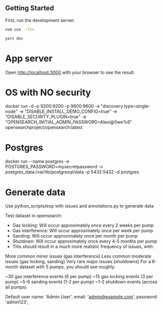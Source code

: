 ## Getting Started

First, run the development server:

```bash
nvm use --lts

yarn dev

```
# App server
Open [http://localhost:3000](http://localhost:3000) with your browser to see the result.

# OS with NO security
docker run -d -p 9200:9200 -p 9600:9600 -e "discovery.type=single-node" -e "DISABLE_INSTALL_DEMO_CONFIG=true" -e "DISABLE_SECURITY_PLUGIN=true"  -e "OPENSEARCH_INITIAL_ADMIN_PASSWORD=Alexi@5we%6" opensearchproject/opensearch:latest

# Postgres
docker run --name postgres -e POSTGRES_PASSWORD=mysecretpassword -v postgres_data:/var/lib/postgresql/data -p 5432:5432 -d postgres




# Generate data
Use python_scripts/esp with issues and annotations.py to generate data


Test dataset in opensearch:

* Gas locking: Will occur approximately once every 2 weeks per pump
* Gas interference: Will occur approximately once per week per pump
* Sanding: Will occur approximately once per month per pump
* Shutdown: Will occur approximately once every 4-5 months per pump
* This should result in a much more realistic frequency of issues, with:

More common minor issues (gas interference)
Less common moderate issues (gas locking, sanding)
Very rare major issues (shutdowns)
For a 6-month dataset with 5 pumps, you should see roughly:

~30 gas interference events (6 per pump)
~15 gas locking events (3 per pump)
~5-6 sanding events (1-2 per pump)
~1-2 shutdown events (across all pumps)


Default user
name: 'Admin User',
email: 'admin@example.com',
password: 'admin123',
